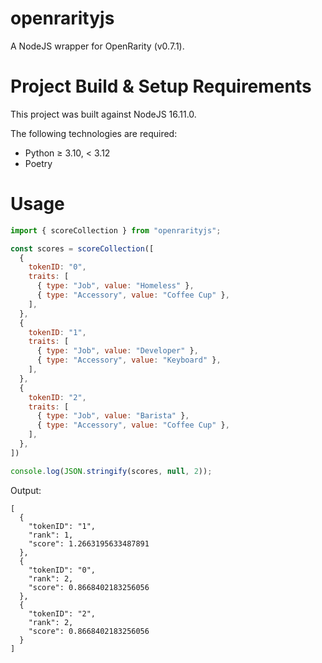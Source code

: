 ﻿# openrarityjs
A NodeJS wrapper for OpenRarity (v0.7.1).

# Project Build & Setup Requirements

This project was built against NodeJS 16.11.0.

The following technologies are required:
- Python ≥ 3.10, < 3.12
- Poetry

# Usage
```JavaScript
import { scoreCollection } from "openrarityjs";

const scores = scoreCollection([
  {
    tokenID: "0",
    traits: [
      { type: "Job", value: "Homeless" },
      { type: "Accessory", value: "Coffee Cup" },
    ],
  },
  {
    tokenID: "1",
    traits: [
      { type: "Job", value: "Developer" },
      { type: "Accessory", value: "Keyboard" },
    ],
  },
  {
    tokenID: "2",
    traits: [
      { type: "Job", value: "Barista" },
      { type: "Accessory", value: "Coffee Cup" },
    ],
  },
])

console.log(JSON.stringify(scores, null, 2));
```
Output:
```
[
  {
    "tokenID": "1",
    "rank": 1,
    "score": 1.2663195633487891
  },
  {
    "tokenID": "0",
    "rank": 2,
    "score": 0.8668402183256056
  },
  {
    "tokenID": "2",
    "rank": 2,
    "score": 0.8668402183256056
  }
]
```
